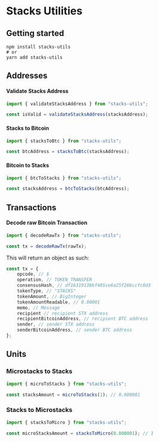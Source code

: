 # Stacks Utilities

## Getting started

```
npm install stacks-utils
# or
yarn add stacks-utils
```

## Addresses

#### Validate Stacks Address

```jsx
import { validateStacksAddress } from "stacks-utils";

const isValid = validateStacksAddress(stacksAddress);
```

#### Stacks to Bitcoin

```jsx
import { stacksToBtc } from "stacks-utils";

const btcAddress = stacksToBtc(stacksAddress);
```

#### Bitcoin to Stacks

```jsx
import { btcToStacks } from "stacks-utils";

const stacksAddress = btcToStacks(btcAddress);
```

## Transactions

#### Decode raw Bitcoin Transaction

```jsx
import { decodeRawTx } from "stacks-utils";

const tx = decodeRawTx(rawTx);
```

This will return an object as such:

```jsx
const tx = {
    opcode, // $
    operation, // TOKEN_TRANSFER
    consensusHash, // df1631913bbf485ce6a25f26bccfc8d3
    tokenType, // "STACKS"
    tokenAmount, // BigInteger
    tokenAmountReadable, // 0.00001
    memo, // Message
    recipient // recipient STX address
    recipientBitcoinAddress, // recipient BTC address
    sender, // sender STX address
    senderBitcoinAddress, // sender BTC address
};
```

## Units

### Microstacks to Stacks

```jsx
import { microToStacks } from "stacks-utils";

const stacksAmount = microToStacks(1); // 0.000001
```

### Stacks to Microstacks

```jsx
import { stacksToMicro } from "stacks-utils";

const microStacksAmount = stacksToMicro(0.000001); // 1
```

